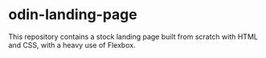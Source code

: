 # odin-landing-page

This repository contains a stock landing page built from scratch with HTML and CSS, with a heavy use of Flexbox.